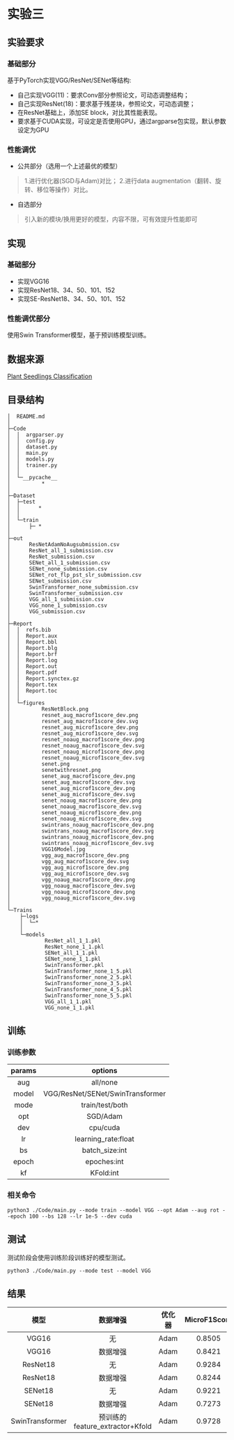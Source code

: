 # 实验三

## 实验要求

### 基础部分
基于PyTorch实现VGG/ResNet/SENet等结构:  
- 自己实现VGG(11)：要求Conv部分参照论文，可动态调整结构；
- 自己实现ResNet(18)：要求基于残差块，参照论文，可动态调整；
- 在ResNet基础上，添加SE block，对比其性能表现。
- 要求基于CUDA实现，可设定是否使用GPU，通过argparse包实现，默认参数设定为GPU
### 性能调优  
- 公共部分（选用一个上述最优的模型）
> 1.进行优化器(SGD与Adam)对比；
> 2.进行data augmentation（翻转、旋转、移位等操作）对比。
- 自选部分
> 引入新的模块/换用更好的模型，内容不限，可有效提升性能即可


## 实现
### 基础部分

- 实现VGG16
- 实现ResNet18、34、50、101、152
- 实现SE-ResNet18、34、50、101、152

### 性能调优部分
使用Swin Transformer模型，基于预训练模型训练。

## 数据来源
[Plant Seedlings Classification](https://www.kaggle.com/competitions/plant-seedlings-classification)

## 目录结构
```
│  README.md
│  
├─Code
│  │  argparser.py
│  │  config.py
│  │  dataset.py
│  │  main.py
│  │  models.py
│  │  trainer.py
│  │  
│  └─__pycache__
│          *
│          
├─Dataset
│  ├─test
│  │      *
│  │      
│  └─train
│      ├─ *
│              
├─out
│      ResNetAdamNoAugsubmission.csv
│      ResNet_all_1_submission.csv
│      ResNet_submission.csv
│      SENet_all_1_submission.csv
│      SENet_none_submission.csv
│      SENet_rot_flp_pst_slr_submission.csv
│      SENet_submission.csv
│      SwinTransformer_none_submission.csv
│      SwinTransformer_submission.csv
│      VGG_all_1_submission.csv
│      VGG_none_1_submission.csv
│      VGG_submission.csv
│      
├─Report
│  │  refs.bib
│  │  Report.aux
│  │  Report.bbl
│  │  Report.blg
│  │  Report.brf
│  │  Report.log
│  │  Report.out
│  │  Report.pdf
│  │  Report.synctex.gz
│  │  Report.tex
│  │  Report.toc
│  │  
│  └─figures
│          ResNetBlock.png
│          resnet_aug_macrof1score_dev.png
│          resnet_aug_macrof1score_dev.svg
│          resnet_aug_microf1score_dev.png
│          resnet_aug_microf1score_dev.svg
│          resnet_noaug_macrof1score_dev.png
│          resnet_noaug_macrof1score_dev.svg
│          resnet_noaug_microf1score_dev.png
│          resnet_noaug_microf1score_dev.svg
│          senet.png
│          senetwithresnet.png
│          senet_aug_macrof1score_dev.png
│          senet_aug_macrof1score_dev.svg
│          senet_aug_microf1score_dev.png
│          senet_aug_microf1score_dev.svg
│          senet_noaug_macrof1score_dev.png
│          senet_noaug_macrof1score_dev.svg
│          senet_noaug_microf1score_dev.png
│          senet_noaug_microf1score_dev.svg
│          swintrans_noaug_macrof1score_dev.png
│          swintrans_noaug_macrof1score_dev.svg
│          swintrans_noaug_microf1score_dev.png
│          swintrans_noaug_microf1score_dev.svg
│          VGG16Model.jpg
│          vgg_aug_macrof1score_dev.png
│          vgg_aug_macrof1score_dev.svg
│          vgg_aug_microf1score_dev.png
│          vgg_aug_microf1score_dev.svg
│          vgg_noaug_macrof1score_dev.png
│          vgg_noaug_macrof1score_dev.svg
│          vgg_noaug_microf1score_dev.png
│          vgg_noaug_microf1score_dev.svg
│          
└─Trains
    ├─logs
    │  └─*
    │          
    └─models
            ResNet_all_1_1.pkl
            ResNet_none_1_1.pkl
            SENet_all_1_1.pkl
            SENet_none_1_1.pkl
            SwinTransformer.pkl
            SwinTransformer_none_1_5.pkl
            SwinTransformer_none_2_5.pkl
            SwinTransformer_none_3_5.pkl
            SwinTransformer_none_4_5.pkl
            SwinTransformer_none_5_5.pkl
            VGG_all_1_1.pkl
            VGG_none_1_1.pkl
```

## 训练
### 训练参数
|params|options|
|:--:|:--:|
|aug|all/none|
|model|VGG/ResNet/SENet/SwinTransformer|
|mode|train/test/both|
|opt|SGD/Adam|
|dev|cpu/cuda|
|lr|learning_rate:float|
|bs|batch_size:int|
|epoch|epoches:int|
|kf|KFold:int|


### 相关命令
```shell
python3 ./Code/main.py --mode train --model VGG --opt Adam --aug rot --epoch 100 --bs 128 --lr 1e-5 --dev cuda 
```

## 测试
测试阶段会使用训练阶段训练好的模型测试。  
```shell
python3 ./Code/main.py --mode test --model VGG
```


## 结果

|模型|数据增强|优化器| MicroF1Score | MacroF1Score |KaggleScore|  
|:---:|:------:|:--:|:------------:|:------------:|:---:|
|VGG16|无|Adam|   0.8505    |   0.8276    |0.85390|
|VGG16|数据增强|Adam|0.8421|0.8208|0.8576|
|ResNet18|无|Adam|   0.9284    |   0.9175    |0.92191|
|ResNet18|数据增强|Adam|0.8244|0.8244|0.85894|
|SENet18|无|Adam|   0.9221    |   0.9095    |0.91939|
|SENet18|数据增强|Adam|   0.7273    |   0.6161    |0.84382|
|SwinTransformer|预训练的feature_extractor+Kfold|Adam|0.9728|0.9706|   0.97481    |

